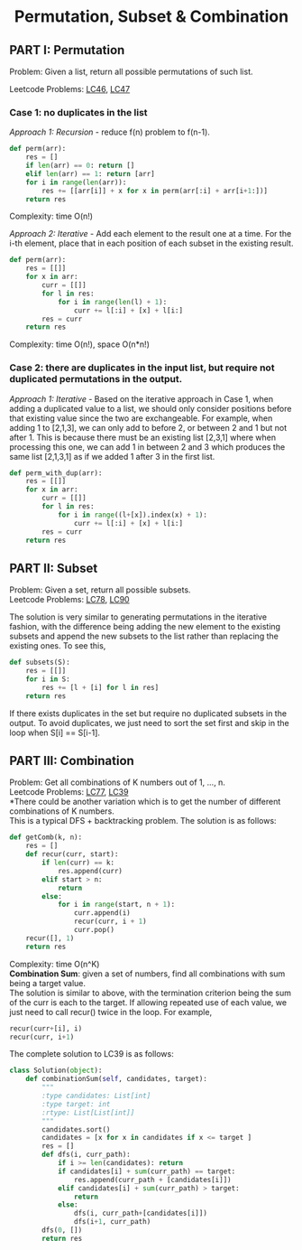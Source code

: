 # <center>Permutation, Subset & Combination</center>

## PART I: Permutation

Problem: Given a list, return all possible permutations of such list.

Leetcode Problems: [LC46](https://leetcode.com/problems/permutations/), [LC47](https://leetcode.com/problems/permutations-ii/)

### Case 1: no duplicates in the list
*Approach 1: Recursion* - reduce f(n) problem to f(n-1).
```python
def perm(arr):
    res = []
    if len(arr) == 0: return []
    elif len(arr) == 1: return [arr]
    for i in range(len(arr)):
        res += [[arr[i]] + x for x in perm(arr[:i] + arr[i+1:])]
    return res
```
Complexity: time O(n!)

*Approach 2: Iterative* - Add each element to the result one at a time. For the i-th element, place that in each position of each subset in the existing result.
```python
def perm(arr):
    res = [[]]
    for x in arr:
        curr = [[]]
        for l in res:
            for i in range(len(l) + 1):
                curr += l[:i] + [x] + l[i:]
        res = curr
    return res
```
Complexity: time O(n!), space O(n*n!)

### Case 2: there are duplicates in the input list, but require not duplicated permutations in the output.

*Approach 1: Iterative* - Based on the iterative approach in Case 1, when adding a duplicated value to a list, we should only consider positions before that existing value since the two are exchangeable. For example, when adding 1 to [2,1,3], we can only add to before 2, or between 2 and 1 but not after 1. This is because there must be an existing list [2,3,1] where when processing this one, we can add 1 in between 2 and 3 which produces the same list [2,1,3,1] as if we added 1 after 3 in the first list. 
```python
def perm_with_dup(arr):
    res = [[]]
    for x in arr:
        curr = [[]]
        for l in res:
            for i in range((l+[x]).index(x) + 1):
                curr += l[:i] + [x] + l[i:]
        res = curr
    return res
```

## PART II: Subset
Problem: Given a set, return all possible subsets.  
Leetcode Problems: [LC78](https://leetcode.com/problems/subsets/), [LC90](https://leetcode.com/problems/subsets-ii/)   

The solution is very similar to generating permutations in the iterative fashion, with the difference being adding the new element to the existing subsets and append the new subsets to the list rather than replacing the existing ones. To see this, 
```python
def subsets(S):
    res = [[]]
    for i in S:
        res += [l + [i] for l in res]
    return res
```

If there exists duplicates in the set but require no duplicated subsets in the output. To avoid duplicates, we just need to sort the set first and skip in the loop when S[i] == S[i-1].


## PART III: Combination
Problem: Get all combinations of K numbers out of 1, ..., n.  
Leetcode Problems: [LC77](https://leetcode.com/problems/combinations/), [LC39](https://leetcode.com/problems/combination-sum/)  
*There could be another variation which is to get the number of different combinations of K numbers.  
This is a typical DFS + backtracking problem. The solution is as follows:  
```python
def getComb(k, n):
    res = []
    def recur(curr, start):
        if len(curr) == k:
            res.append(curr)
        elif start > n:
            return
        else:
            for i in range(start, n + 1):
                curr.append(i)
                recur(curr, i + 1)
                curr.pop()
    recur([], 1)
    return res
```
Complexity: time O(n^K)  
__Combination Sum__: given a set of numbers, find all combinations with sum being a target value.   
The solution is similar to above, with the termination criterion being the sum of the curr is each to the target. If allowing repeated use of each value, we just need to call recur() twice in the loop. For example,
```python
recur(curr+[i], i)
recur(curr, i+1)
```
The complete solution to LC39 is as follows:
```python
class Solution(object):
    def combinationSum(self, candidates, target):
        """
        :type candidates: List[int]
        :type target: int
        :rtype: List[List[int]]
        """
        candidates.sort()
        candidates = [x for x in candidates if x <= target ]
        res = []
        def dfs(i, curr_path):
            if i >= len(candidates): return
            if candidates[i] + sum(curr_path) == target:
                res.append(curr_path + [candidates[i]])
            elif candidates[i] + sum(curr_path) > target:
                return
            else:
                dfs(i, curr_path+[candidates[i]])
                dfs(i+1, curr_path)
        dfs(0, [])
        return res
```


